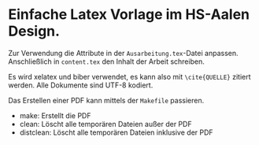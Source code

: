 # Einfache Latex Vorlage im HS-Aalen Design.

Zur Verwendung die Attribute in der `Ausarbeitung.tex`-Datei anpassen.
Anschließlich in `content.tex` den Inhalt der Arbeit schreiben.

Es wird xelatex und biber verwendet, es kann also mit `\cite{QUELLE}` zitiert werden.
Alle Dokumente sind UTF-8 kodiert.

Das Erstellen einer PDF kann mittels der `Makefile` passieren.

- make: Erstellt die PDF
- clean: Löscht alle temporären Dateien außer der PDF
- distclean: Löscht alle temporären Dateien inklusive der PDF
